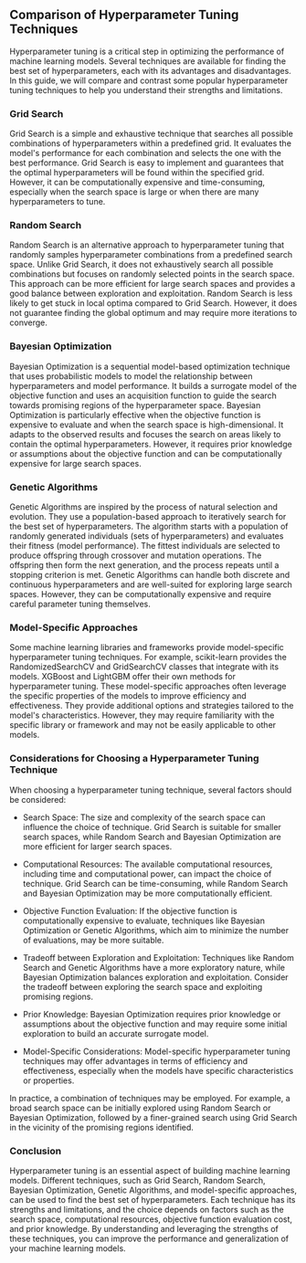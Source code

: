 ## Comparison of Hyperparameter Tuning Techniques
Hyperparameter tuning is a critical step in optimizing the performance of machine learning models. Several techniques are available for finding the best set of hyperparameters, each with its advantages and disadvantages. In this guide, we will compare and contrast some popular hyperparameter tuning techniques to help you understand their strengths and limitations.

### Grid Search
Grid Search is a simple and exhaustive technique that searches all possible combinations of hyperparameters within a predefined grid. It evaluates the model's performance for each combination and selects the one with the best performance. Grid Search is easy to implement and guarantees that the optimal hyperparameters will be found within the specified grid. However, it can be computationally expensive and time-consuming, especially when the search space is large or when there are many hyperparameters to tune.

### Random Search
Random Search is an alternative approach to hyperparameter tuning that randomly samples hyperparameter combinations from a predefined search space. Unlike Grid Search, it does not exhaustively search all possible combinations but focuses on randomly selected points in the search space. This approach can be more efficient for large search spaces and provides a good balance between exploration and exploitation. Random Search is less likely to get stuck in local optima compared to Grid Search. However, it does not guarantee finding the global optimum and may require more iterations to converge.

### Bayesian Optimization
Bayesian Optimization is a sequential model-based optimization technique that uses probabilistic models to model the relationship between hyperparameters and model performance. It builds a surrogate model of the objective function and uses an acquisition function to guide the search towards promising regions of the hyperparameter space. Bayesian Optimization is particularly effective when the objective function is expensive to evaluate and when the search space is high-dimensional. It adapts to the observed results and focuses the search on areas likely to contain the optimal hyperparameters. However, it requires prior knowledge or assumptions about the objective function and can be computationally expensive for large search spaces.

### Genetic Algorithms
Genetic Algorithms are inspired by the process of natural selection and evolution. They use a population-based approach to iteratively search for the best set of hyperparameters. The algorithm starts with a population of randomly generated individuals (sets of hyperparameters) and evaluates their fitness (model performance). The fittest individuals are selected to produce offspring through crossover and mutation operations. The offspring then form the next generation, and the process repeats until a stopping criterion is met. Genetic Algorithms can handle both discrete and continuous hyperparameters and are well-suited for exploring large search spaces. However, they can be computationally expensive and require careful parameter tuning themselves.

### Model-Specific Approaches
Some machine learning libraries and frameworks provide model-specific hyperparameter tuning techniques. For example, scikit-learn provides the RandomizedSearchCV and GridSearchCV classes that integrate with its models. XGBoost and LightGBM offer their own methods for hyperparameter tuning. These model-specific approaches often leverage the specific properties of the models to improve efficiency and effectiveness. They provide additional options and strategies tailored to the model's characteristics. However, they may require familiarity with the specific library or framework and may not be easily applicable to other models.

### Considerations for Choosing a Hyperparameter Tuning Technique
When choosing a hyperparameter tuning technique, several factors should be considered:

- Search Space: The size and complexity of the search space can influence the choice of technique. Grid Search is suitable for smaller search spaces, while Random Search and Bayesian Optimization are more efficient for larger search spaces.

- Computational Resources: The available computational resources, including time and computational power, can impact the choice of technique. Grid Search can be time-consuming, while Random Search and Bayesian Optimization may be more computationally efficient.

- Objective Function Evaluation: If the objective function is computationally expensive to evaluate, techniques like Bayesian Optimization or Genetic Algorithms, which aim to minimize the number of evaluations, may be more suitable.

- Tradeoff between Exploration and Exploitation: Techniques like Random Search and Genetic Algorithms have a more exploratory nature, while Bayesian Optimization balances exploration and exploitation. Consider the tradeoff between exploring the search space and exploiting promising regions.

- Prior Knowledge: Bayesian Optimization requires prior knowledge or assumptions about the objective function and may require some initial exploration to build an accurate surrogate model.

- Model-Specific Considerations: Model-specific hyperparameter tuning techniques may offer advantages in terms of efficiency and effectiveness, especially when the models have specific characteristics or properties.

In practice, a combination of techniques may be employed. For example, a broad search space can be initially explored using Random Search or Bayesian Optimization, followed by a finer-grained search using Grid Search in the vicinity of the promising regions identified.

### Conclusion
Hyperparameter tuning is an essential aspect of building machine learning models. Different techniques, such as Grid Search, Random Search, Bayesian Optimization, Genetic Algorithms, and model-specific approaches, can be used to find the best set of hyperparameters. Each technique has its strengths and limitations, and the choice depends on factors such as the search space, computational resources, objective function evaluation cost, and prior knowledge. By understanding and leveraging the strengths of these techniques, you can improve the performance and generalization of your machine learning models.
